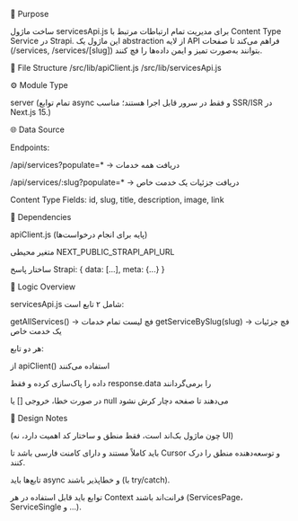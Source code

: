 🎯 Purpose

ساخت ماژول servicesApi.js برای مدیریت تمام ارتباطات مرتبط با Content Type Service در Strapi.
این ماژول یک abstraction از لایه API فراهم می‌کند تا صفحات (/services, /services/[slug]) بتوانند به‌صورت تمیز و ایمن داده‌ها را فچ کنند.

📂 File Structure
/src/lib/apiClient.js
/src/lib/servicesApi.js

⚙️ Module Type

server
(تمام توابع async و فقط در سرور قابل اجرا هستند؛ مناسب SSR/ISR در Next.js 15.)

🌐 Data Source

Endpoints:

/api/services?populate=* → دریافت همه خدمات

/api/services/:slug?populate=* → دریافت جزئیات یک خدمت خاص

Content Type Fields:
id, slug, title, description, image, link

🧩 Dependencies

apiClient.js (پایه برای انجام درخواست‌ها)

متغیر محیطی NEXT_PUBLIC_STRAPI_API_URL

ساختار پاسخ Strapi: { data: [...], meta: {...} }

🧠 Logic Overview

servicesApi.js شامل ۲ تابع است:

getAllServices()  →  فچ لیست تمام خدمات
getServiceBySlug(slug)  →  فچ جزئیات یک خدمت خاص


هر دو تابع:

از apiClient() استفاده می‌کنند

داده را پاک‌سازی کرده و فقط response.data را برمی‌گردانند

در صورت خطا، خروجی [] یا null می‌دهند تا صفحه دچار کرش نشود

🎨 Design Notes

(چون ماژول بک‌اند است، فقط منطق و ساختار کد اهمیت دارد، نه UI)

باید کاملاً مستند و دارای کامنت فارسی باشد تا Cursor و توسعه‌دهنده منطق را درک کنند.

تابع‌ها باید async و خطاپذیر باشند (با try/catch).

توابع باید قابل استفاده در هر Context فرانت‌اند باشند (ServicesPage، ServiceSingle و ...).